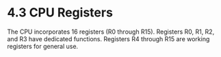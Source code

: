 # 4.3 CPU Registers

The CPU incorporates 16 registers (R0 through R15). Registers R0, R1, R2, and R3 have dedicated functions.
Registers R4 through R15 are working registers for general use.
